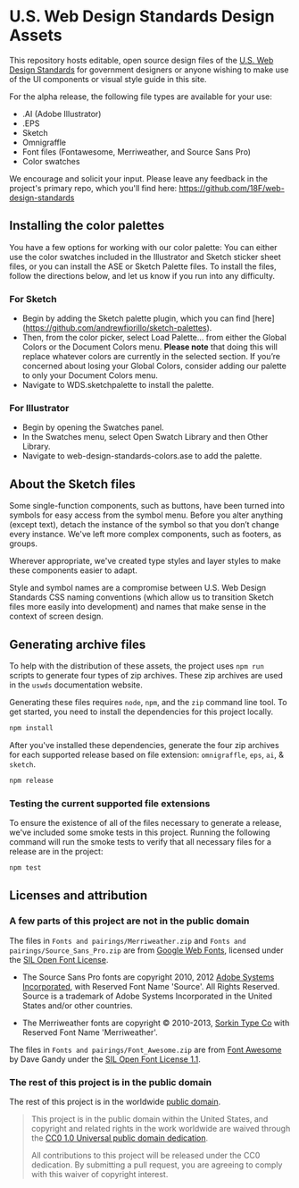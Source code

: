 # U.S. Web Design Standards Design Assets

This repository hosts editable, open source design files of the [U.S. Web Design Standards](https://playbook.cio.gov/designstandards) for government designers or anyone wishing to make use of the UI components or visual style guide in this site.

For the alpha release, the following file types are available for your use:
- .AI (Adobe Illustrator)
- .EPS
- Sketch
- Omnigraffle
- Font files (Fontawesome, Merriweather, and Source Sans Pro)
- Color swatches

We encourage and solicit your input. Please leave any feedback in the project's primary repo, which you'll find here: https://github.com/18F/web-design-standards

## Installing the color palettes

You have a few options for working with our color palette: You can either use the color swatches included in the Illustrator and Sketch sticker sheet files, or you can install the ASE or Sketch Palette files. To install the files, follow the directions below, and let us know if you run into any difficulty.

### For Sketch

* Begin by adding the Sketch palette plugin, which you can find [here] (https://github.com/andrewfiorillo/sketch-palettes).
* Then, from the color picker, select Load Palette... from either the Global Colors or the Document Colors menu. **Please note** that doing this will replace whatever colors are currently in the selected section. If you’re concerned about losing your Global Colors, consider adding our palette to only your Document Colors menu.
* Navigate to WDS.sketchpalette to install the palette.

### For Illustrator

* Begin by opening the Swatches panel.
* In the Swatches menu, select Open Swatch Library and then Other Library.
* Navigate to web-design-standards-colors.ase to add the palette.

## About the Sketch files

Some single-function components, such as buttons, have been turned into symbols for easy access from the
symbol menu. Before you alter anything (except text), detach the instance of the symbol so that you don’t change
every instance. We've left more complex components, such as footers, as groups.

Wherever appropriate, we've created type styles and layer styles to make these components easier to adapt.

Style and symbol names are a compromise between U.S. Web Design Standards CSS naming conventions (which allow us to
transition Sketch files more easily into development) and names that make sense in the context of
screen design.

## Generating archive files

To help with the distribution of these assets, the project uses `npm run`
scripts to generate four types of zip archives. These zip archives are used in
the `uswds` documentation website.

Generating these files requires `node`, `npm`, and the `zip` command line tool.
To get started, you need to install the dependencies for this project locally.

```sh
npm install
```

After you've installed these dependencies, generate the four zip archives for each
supported release based on file extension: `omnigraffle`, `eps`, `ai`, & `sketch`.

```sh
npm release
```

### Testing the current supported file extensions

To ensure the existence of all of the files necessary to generate a release,
we've included some smoke tests in this project. Running the following command
will run the smoke tests to verify that all necessary files for a release are in
the project:

```sh
npm test
```

## Licenses and attribution

### A few parts of this project are not in the public domain

The files in `Fonts and pairings/Merriweather.zip` and `Fonts and pairings/Source_Sans_Pro.zip` are from [Google Web Fonts](https://www.google.com/fonts#UsePlace:use/Collection:Source+Sans+Pro:400,300,400italic,700,700italic|Merriweather:400,300,400italic,700,700italic), licensed under the [SIL Open Font License](http://scripts.sil.org/cms/scripts/page.php?item_id=OFL).

* The Source Sans Pro fonts are copyright 2010, 2012 [Adobe Systems Incorporated](http://www.adobe.com/), with Reserved Font Name 'Source'. All Rights Reserved. Source is a trademark of Adobe Systems Incorporated in the United States and/or other countries.

* The Merriweather fonts are copyright © 2010-2013, [Sorkin Type Co](www.sorkintype.com) with Reserved Font Name 'Merriweather'.

The files in `Fonts and pairings/Font_Awesome.zip` are from [Font Awesome](http://fontawesome.io/) by Dave Gandy under the [SIL Open Font License 1.1](http://scripts.sil.org/OFL).

### The rest of this project is in the public domain

The rest of this project is in the worldwide [public domain](LICENSE.md).

> This project is in the public domain within the United States, and copyright and related rights in the work worldwide are waived through the [CC0 1.0 Universal public domain dedication](https://creativecommons.org/publicdomain/zero/1.0/).
>
> All contributions to this project will be released under the CC0 dedication. By submitting a pull request, you are agreeing to comply with this waiver of copyright interest.
